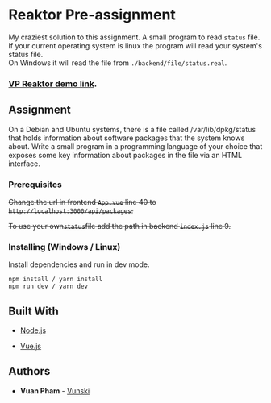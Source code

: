 # Reaktor Pre-assignment

My craziest solution to this assignment. A small program to read `status` file.  
If your current operating system is linux the program will read your system's status file.  
On Windows it will read the file from `./backend/file/status.real`.  

### [VP Reaktor demo link](https://vuanpham.me/reaktor).

## Assignment

On a Debian and Ubuntu systems, there is a file called /var/lib/dpkg/status that holds information about software packages that the system knows about. Write a small program in a programming language of your choice that exposes some key information about packages in the file via an HTML interface.

### Prerequisites

~~Change the url in frontend `App.vue` line 40 to `http://localhost:3000/api/packages`.~~  

~~To use your own`status`file add the path in backend `index.js` line 9.~~

### Installing (Windows / Linux)

Install dependencies and run in dev mode.

```
npm install / yarn install
npm run dev / yarn dev
```

## Built With

- [Node.js](https://nodejs.org/en/)

* [Vue.js](https://vuejs.org/)

## Authors

- **Vuan Pham** - [Vunski](https://github.com/vunski)

